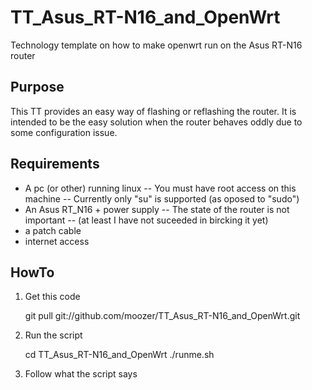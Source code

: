 TT_Asus_RT-N16_and_OpenWrt
==========================

Technology template on how to make openwrt run on the Asus RT-N16 router

Purpose
-------
This TT provides an easy way of flashing or reflashing the router.
It is intended to be the easy solution when the router behaves oddly due to some configuration issue.


Requirements
------------
- A pc (or other) running linux
-- You must have root access on this machine
-- Currently only "su" is supported (as oposed to "sudo")
- An Asus RT_N16 + power supply
-- The state of the router is not important 
-- (at least I have not suceeded in bircking it yet)
- a patch cable
- internet access

HowTo
-----
1. Get this code

    git pull git://github.com/moozer/TT_Asus_RT-N16_and_OpenWrt.git

2. Run the script

    cd TT_Asus_RT-N16_and_OpenWrt
    ./runme.sh

3. Follow what the script says

